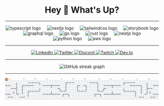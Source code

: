 <h1 align="center">Hey 👋 What's Up?</h1>

---

<div align="center">
  <img src="https://skillicons.dev/icons?i=ts" height="60" alt="typescript logo" />
  <img width="12" />
  <img src="https://skillicons.dev/icons?i=nextjs" height="60" alt="nextjs logo" />
  <img width="12" />
  <img src="https://skillicons.dev/icons?i=tailwind" height="60" alt="tailwindcss logo" />
  <img width="12" />
  <img src="https://cdn.jsdelivr.net/gh/devicons/devicon/icons/storybook/storybook-original.svg" height="60" alt="storybook logo" />
  <img width="12" />
  <img src="https://skillicons.dev/icons?i=graphql" height="60" alt="graphql logo" />
  <img width="12" />
  <img src="https://skillicons.dev/icons?i=go" height="60" alt="go logo" />
  <img width="12" />
  <img src="https://skillicons.dev/icons?i=rust" height="60" alt="rust logo" />
  <img width="12" />
  <img src="https://skillicons.dev/icons?i=nestjs" height="60" alt="nestjs logo" />
  <img width="12" />
  <img src="https://skillicons.dev/icons?i=py" height="60" alt="python logo" />
  <img width="12" />
  <img src="https://skillicons.dev/icons?i=aws" height="60" alt="aws logo" />
</div>

---

<div align="center">
  <a href="https://www.linkedin.com/in/alexsagar/">
    <img src="https://img.shields.io/static/v1?message=LinkedIn&logo=linkedin&color=0077B5&logoColor=white&style=for-the-badge" alt="LinkedIn" />
  </a>
  <a href="https://twitter.com/alexsagar">
    <img src="https://img.shields.io/static/v1?message=Twitter&logo=twitter&color=1DA1F2&logoColor=white&style=for-the-badge" alt="Twitter" />
  </a>
  <a href="https://discord.gg/yourdiscord">
    <img src="https://img.shields.io/static/v1?message=Discord&logo=discord&color=7289DA&logoColor=white&style=for-the-badge" alt="Discord" />
  </a>
  <a href="https://twitch.tv/alexsagar">
    <img src="https://img.shields.io/static/v1?message=Twitch&logo=twitch&color=9146FF&logoColor=white&style=for-the-badge" alt="Twitch" />
  </a>
  <a href="https://dev.to/alexsagar">
    <img src="https://img.shields.io/static/v1?message=dev.to&logo=dev.to&color=0A0A0A&logoColor=white&style=for-the-badge" alt="Dev.to" />
  </a>
</div>

---

<div align="center">
  <img src="https://streak-stats.demolab.com?user=alexsagar&locale=en&mode=daily&theme=dracula&hide_border=false&border_radius=5" height="150" alt="GitHub streak graph" />
</div>

---

<div align="center">
  <img src="https://raw.githubusercontent.com/alexsagar/alexsagar/main/dist/pacman-contribution-graph.svg" alt="PacMan Contribution Graph" />
</div>
